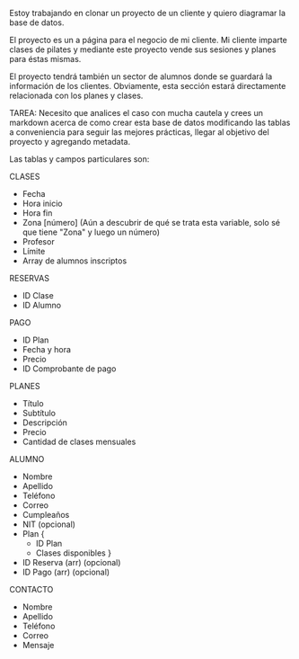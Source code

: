 Estoy trabajando en clonar un proyecto de un cliente y quiero diagramar la base de datos.

El proyecto es un a página para el negocio de mi cliente. Mi cliente imparte clases de pilates y mediante este proyecto vende sus sesiones y planes para éstas mismas.

El proyecto tendrá también un sector de alumnos donde se guardará la información de los clientes. Obviamente, esta sección estará directamente relacionada con los planes y clases.

TAREA: Necesito que analices el caso con mucha cautela y crees un markdown acerca de como crear esta base de datos modificando las tablas a conveniencia para seguir las mejores prácticas, llegar al objetivo del proyecto y agregando metadata.

Las tablas y campos particulares son:

CLASES
- Fecha
- Hora inicio
- Hora fin
- Zona [número] (Aún a descubrir de qué se trata esta variable, solo sé que tiene "Zona" y luego un número)
- Profesor
- Límite
- Array de alumnos inscriptos

RESERVAS
- ID Clase
- ID Alumno

PAGO
- ID Plan
- Fecha y hora
- Precio
- ID Comprobante de pago

PLANES
- Título
- Subtítulo
- Descripción
- Precio
- Cantidad de clases mensuales

ALUMNO
- Nombre
- Apellido
- Teléfono
- Correo
- Cumpleaños
- NIT (opcional)
- Plan {
    - ID Plan
    - Clases disponibles
}
- ID Reserva (arr) (opcional)
- ID Pago (arr) (opcional)

CONTACTO
- Nombre
- Apellido
- Teléfono
- Correo
- Mensaje